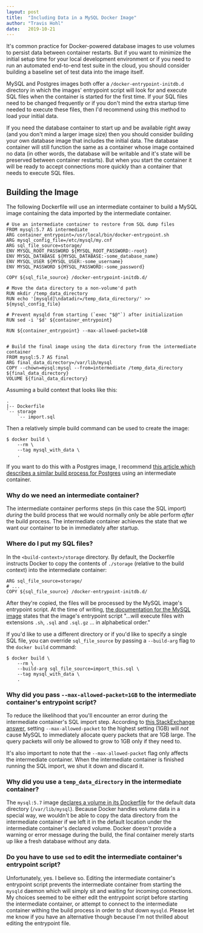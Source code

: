 ```yaml
---
layout: post
title:  "Including Data in a MySQL Docker Image"
author: "Travis Hohl"
date:   2019-10-21
---
```


It's common practice for Docker-powered database images to use volumes to
persist data between container restarts. But if you want to minimize the initial
setup time for your local development environment or if you need to run an
automated end-to-end test suite in the cloud, you should consider building a
baseline set of test data into the image itself.

MySQL and Postgres images both offer a `/docker-entrypoint-initdb.d` directory
in which the images' entrypoint script will look for and execute SQL files when
the container is started for the first time. If your SQL files need to be
changed frequently or if you don't mind the extra startup time needed to execute
these files, then I'd recommend using this method to load your initial data.

If you need the database container to start up and be available right away (and
you don't mind a larger image size) then you should consider building your own
database image that includes the initial data. The database container will still
function the same as a container whose image contained no data (in other words,
the database will be writable and it's state will be preserved between container
restarts). But when you start the container it will be ready to accept
connections more quickly than a container that needs to execute SQL files.

## Building the Image

The following Dockerfile will use an intermediate container to build a MySQL
image containing the data imported by the intermediate container.

```
# Use an intermediate container to restore from SQL dump files
FROM mysql:5.7 AS intermediate
ARG container_entrypoint=/usr/local/bin/docker-entrypoint.sh
ARG mysql_config_file=/etc/mysql/my.cnf
ARG sql_file_source=storage/
ENV MYSQL_ROOT_PASSWORD ${MYSQL_ROOT_PASSWORD:-root}
ENV MYSQL_DATABASE ${MYSQL_DATABASE:-some_database_name}
ENV MYSQL_USER ${MYSQL_USER:-some_username}
ENV MYSQL_PASSWORD ${MYSQL_PASSWORD:-some_password}

COPY ${sql_file_source} /docker-entrypoint-initdb.d/

# Move the data directory to a non-volume'd path
RUN mkdir /temp_data_directory
RUN echo '[mysqld]\ndatadir=/temp_data_directory/' >> ${mysql_config_file}

# Prevent mysqld from starting (`exec "$@"`) after initialization
RUN sed -i '$d' ${container_entrypoint}

RUN ${container_entrypoint} --max-allowed-packet=1GB


# Build the final image using the data directory from the intermediate container
FROM mysql:5.7 AS final
ARG final_data_directory=/var/lib/mysql
COPY --chown=mysql:mysql --from=intermediate /temp_data_directory ${final_data_directory}
VOLUME ${final_data_directory}
```

Assuming a build context that looks like this:

```
.
|-- Dockerfile
`-- storage
    `-- import.sql
```

Then a relatively simple build command can be used to create the image:

```
$ docker build \
    --rm \
    --tag mysql_with_data \
    .
```

If you want to do this with a Postgres image, I recommend [this article which
describes a similar build process for
Postgres](https://medium.com/@sharmaNK/build-postgres-docker-image-with-data-included-489bd58a1f9e)
using an intermediate container.

### Why do we need an intermediate container?

The intermediate container performs steps (in this case the SQL import) _during_
the build process that we would normally only be able perform _after_ the build
process. The intermediate container achieves the state that we want our
container to be in immediately after startup.

### Where do I put my SQL files?

In the `<build-context>/storage` directory. By default, the Dockerfile instructs
Docker to copy the contents of `./storage` (relative to the build context) into
the intermediate container:

```
ARG sql_file_source=storage/
# ...
COPY ${sql_file_source} /docker-entrypoint-initdb.d/
```

After they're copied, the files will be processed by the MySQL image's
entrypoint script. At the time of writing, [the documentation for the MySQL
image](https://hub.docker.com/_/mysql) states that the image's entrypoint script
"...will execute files with extensions `.sh`, `.sql` and `.sql.gz` ... in
alphabetical order."

If you'd like to use a different directory or if you'd like to specify a single
SQL file, you can override `sql_file_source` by passing a `--build-arg` flag to
the `docker build` command:

```
$ docker build \
    --rm \
    --build-arg sql_file_source=import_this.sql \
    --tag mysql_with_data \
    .
```

### Why did you pass `--max-allowed-packet=1GB` to the intermediate container's entrypoint script?

To reduce the likelihood that you'll encounter an error during the intermediate
container's SQL import step. According to [this StackExchange
answer](https://dba.stackexchange.com/a/45667), setting `--max-allowed-packet`
to the highest setting (1GB) will _not_ cause MySQL to immediately allocate
query packets that are 1GB large. The query packets will only be allowed to grow
to 1GB only if they need to.

It's also important to note that the `--max-allowed-packet` flag only affects
the intermediate container. When the intermediate container is finished running
the SQL import, we shut it down and discard it.

### Why did you use a `temp_data_directory` in the intermediate container?

The `mysql:5.7` image [declares a volume in its
Dockerfile](https://github.com/moby/moby/issues/3639#issuecomment-351876965) for
the default data directory (`/var/lib/mysql`). Because Docker handles volume
data in a special way, we wouldn't be able to copy the data directory from the
intermediate container if we left it in the default location under the
intermediate container's declared volume. Docker doesn't provide a warning or
error message during the build, the final container merely starts up like a
fresh database without any data.

### Do you have to use `sed` to edit the intermediate container's entrypoint script?

Unfortunately, yes. I believe so. Editing the intermediate container's
entrypoint script prevents the intermediate container from starting the `mysqld`
daemon which will simply sit and waiting for incoming connections. My choices
seemed to be either edit the entrypoint script before starting the intermediate
container, or attempt to connect to the intermediate container withing the build
process in order to shut down `mysqld`. Please let me know if you have an
alternative though because I'm not thrilled about editing the entrypoint file.
